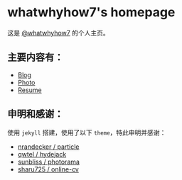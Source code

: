 # whatwhyhow7's homepage

这是 [@whatwhyhow7](https://whatwhyhow7.github.io/) 的个人主页。

## 主要内容有：

- [Blog](https://whatwhyhow7.github.io/blog)
- [Photo](https://whatwhyhow7.github.io/photo)
- [Resume](https://whatwhyhow7.github.io/cv)

## 申明和感谢：

使用 `jekyll` 搭建，使用了以下 `theme`，特此申明并感谢：
- [nrandecker / particle](https://github.com/nrandecker/particle)
- [qwtel / hydejack](https://github.com/qwtel/hydejack)
- [sunbliss / photorama](https://github.com/sunbliss/photorama)
- [sharu725 / online-cv](https://github.com/qwtel/hydejack)
